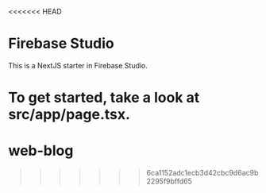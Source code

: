 <<<<<<< HEAD
# Firebase Studio

This is a NextJS starter in Firebase Studio.

To get started, take a look at src/app/page.tsx.
=======
# web-blog
>>>>>>> 6ca1152adc1ecb3d42cbc9d6ac9b2295f9bffd65
